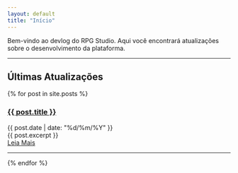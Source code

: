 ```yaml
---
layout: default
title: "Início"
---
```


Bem-vindo ao devlog do RPG Studio. Aqui você encontrará atualizações sobre o desenvolvimento da plataforma.

<hr>

## Últimas Atualizações

<div class="posts">
  {% for post in site.posts %}
    <article class="post">
      <h3><a href="{{ site.baseurl }}{{ post.url }}">{{ post.title }}</a></h3>
      <div class="meta">
        <span class="date">{{ post.date | date: "%d/%m/%Y" }}</span>
      </div>
      <div class="entry">
        {{ post.excerpt }}
      </div>
      <a href="{{ site.baseurl }}{{ post.url }}" class="read-more">Leia Mais</a>
    </article>
    <hr>
  {% endfor %}
</div>